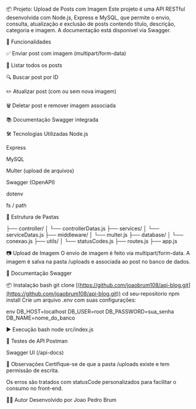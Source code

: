 📦 Projeto: Upload de Posts com Imagem
Este projeto é uma API RESTful desenvolvida com Node.js, Express e MySQL, que permite o envio, consulta, atualização e exclusão de posts contendo título, descrição, categoria e imagem. A documentação está disponível via Swagger.

🚀 Funcionalidades

✅ Enviar post com imagem (multipart/form-data)

📄 Listar todos os posts

🔍 Buscar post por ID

✏️ Atualizar post (com ou sem nova imagem)

🗑️ Deletar post e remover imagem associada

📚 Documentação Swagger integrada

🛠️ Tecnologias Utilizadas
Node.js

Express

MySQL

Multer (upload de arquivos)

Swagger (OpenAPI)

dotenv

fs / path

📂 Estrutura de Pastas

├── controller/
│   └── controllerDatas.js
├── services/
│   └── serviceDatas.js
├── middleware/
│   └── multer.js
├── database/
│   └── conexao.js
├── utils/
│   └── statusCodes.js
├── routes.js
├── app.js

📷 Upload de Imagem
O envio de imagem é feito via multipart/form-data. A imagem é salva na pasta /uploads e associada ao post no banco de dados.

📘 Documentação Swagger


📦 Instalação
bash
git clone [(https://github.com/joaobrum108/api-blog.git](https://github.com/joaobrum108/api-blog.git))
cd seu-repositorio
npm install
Crie um arquivo .env com suas configurações:

env
DB_HOST=localhost
DB_USER=root
DB_PASSWORD=sua_senha
DB_NAME=nome_do_banco

▶️ Execução
bash
node src/index.js

🧪 Testes de API
Postman

Swagger UI (/api-docs)

📌 Observações
Certifique-se de que a pasta /uploads existe e tem permissão de escrita.

Os erros são tratados com statusCode personalizados para facilitar o consumo no front-end.

👨‍💻 Autor
Desenvolvido por Joao Pedro Brum
